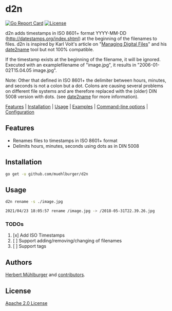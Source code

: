 # d2n
[![Go Report Card](https://goreportcard.com/badge/github.com/muehlburger/d2n)](https://goreportcard.com/report/github.com/muehlburger/d2n)
[![License](https://img.shields.io/badge/License-Apache%202.0-blue.svg)](https://github.com/muehlburger/d2n/blob/master/LICENSE)

d2n adds timestamps in ISO 8601+ format
YYYY-MM-DD (http://datestamps.org/index.shtml) at the beginning of
the filenames to files. d2n is inspired by Karl Voit's article on "[Managing Digital Files]" and his [date2name] tool but not 100% compatible.

If the timestamp exists at the beginning of the filename, it will be ignored. Executed with an examplefilename of "image.jpg", it results in "2006-01-02T15.04.05 image.jpg".

Note: Other that defined in ISO 8601+ the delimiter between hours,
minutes, and seconds is not a colon but a dot. Colons are causing
several problems on different file systems and are therefore replaced
with the (older) DIN 5008 version with dots. (see [date2name] for more information).

[Features](#features) | [Installation](#installation) | [Usage](#usage) | [Examples](#examples) | [Command-line options](#options) | [Configuration](#configuration)

## Features

- Renames files to timestamps in ISO 8601+ format
- Delimits hours, minutes, seconds using dots as in DIN 5008 

## Installation

```bash
go get -u github.com/muehlburger/d2n
```

## Usage

```bash
d2n rename -s ./image.jpg

2021/04/23 18:05:57 rename /image.jpg -> /2018-05-31T22.39.26.jpg
```

### TODOs

1. [x] Add ISO Timestamps
2. [ ] Support adding/removing/changing of filenames
3. [ ] Support tags

## Authors

[Herbert Mühlburger](https://github.com/muehlburger) and [contributors](https://github.com/muehlburger/d2n/graphs/contributors).

## License

[Apache 2.0 License](LICENSE)

[Managing Digital Files]: https://karl-voit.at/managing-digital-photographs/
[date2name]: https://github.com/novoid/date2name
